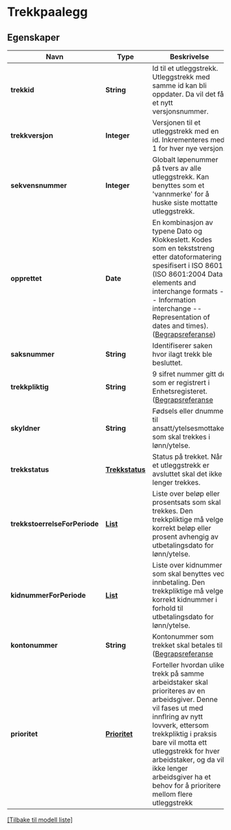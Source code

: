 # Trekkpaalegg

## Egenskaper

| Navn                          | Type                                     | Beskrivelse                                                                                                                                                                                                                                                                                                                                   | Notater            |
|-------------------------------|------------------------------------------|-----------------------------------------------------------------------------------------------------------------------------------------------------------------------------------------------------------------------------------------------------------------------------------------------------------------------------------------------|--------------------|
| **trekkid**                   | **String**                               | Id til et utleggstrekk. Utleggstrekk med samme id kan bli oppdater. Da vil det få et nytt versjonsnummer.                                                                                                                                                                                                                                     | [default til null] |
| **trekkversjon**              | **Integer**                              | Versjonen til et utleggstrekk med en id. Inkrementeres med 1 for hver nye versjon.                                                                                                                                                                                                                                                            | [default til null] |
| **sekvensnummer**             | **Integer**                              | Globalt løpenummer på tvers av alle utleggstrekk. Kan benyttes som et 'vannmerke' for å huske siste mottatte utleggstrekk.                                                                                                                                                                                                                    | [default til null] |
| **opprettet**                 | **Date**                                 | En kombinasjon av typene Dato og Klokkeslett. Kodes som en tekststreng etter datoformatering spesifisert i ISO 8601 (ISO 8601:2004 Data elements and interchange formats -- Information interchange -- Representation of dates and times). ([Begrapsreferanse](https://data.skatteetaten.no/begrep/20b52aee-9fe1-11e5-a9f8-e4115b280940&#39)) | [default til null] |
| **saksnummer**                | **String**                               | Identifiserer saken hvor ilagt trekk ble besluttet.                                                                                                                                                                                                                                                                                           | [default til null] |
| **trekkpliktig**              | **String**                               | 9 sifret nummer gitt de som er registrert i Enhetsregisteret. ([Begrapsreferanse](https://data.skatteetaten.no/begrep/20b2e1a8-9fe1-11e5-a9f8-e4115b280940&#39)                                                                                                                                                                               | [default til null] |
| **skyldner**                  | **String**                               | Fødsels eller dnummer til ansatt/ytelsesmottaker som skal trekkes i lønn/ytelse.                                                                                                                                                                                                                                                              | [default til null] |
| **trekkstatus**               | [**Trekkstatus**](Trekkstatus.md)        | Status på trekket. Når et utleggstrekk er avsluttet skal det ikke lenger trekkes.                                                                                                                                                                                                                                                             | [default til null] |
| **trekkstoerrelseForPeriode** | [**List**](TrekkstoerrelseForPeriode.md) | Liste over beløp eller prosentsats som skal trekkes. Den trekkpliktige må velge korrekt beløp eller prosent avhengig av utbetalingsdato for lønn/ytelse.                                                                                                                                                                                      | [default til null] |
| **kidnummerForPeriode**       | [**List**](KidnummerForPeriode.md)       | Liste over kidnummer som skal benyttes ved innbetaling. Den trekkpliktige må velge korrekt kidnummer i forhold til utbetalingsdato for lønn/ytelse.                                                                                                                                                                            | [default til null] |
| **kontonummer**               | **String**                               | Kontonummer som trekket skal betales til ([Begrapsreferanse](https://data.skatteetaten.no/begrep/20b2e328-9fe1-11e5-a9f8-e4115b280940&#39)                                                                                                                                                                                                    | [default til null] |
| **prioritet**                 | [**Prioritet**](Prioritet.md)            | Forteller hvordan ulike trekk på samme arbeidstaker skal prioriteres av en arbeidsgiver. Denne vil fases ut med innflring av nytt lovverk, ettersom trekkpliktig i praksis bare vil motta ett utleggstrekk for hver arbeidstaker, og da vil ikke lenger arbeidsgiver ha et behov for å prioritere mellom flere utleggstrekk                   | [default til null] |

[[Tilbake til modell liste]](../index.md)

